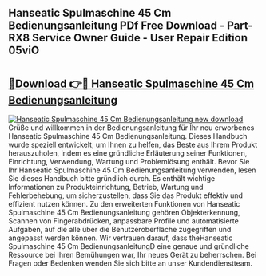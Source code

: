 ## Hanseatic Spulmaschine 45 Cm Bedienungsanleitung PDf Free Download - Part-RX8 Service Owner Guide - User Repair Edition 05viO

# <h2><a href="http://df450xa.blite.top/?on=Hanseatic+Spulmaschine+45+Cm+Bedienungsanleitung">🔗Download 👉🔴 Hanseatic Spulmaschine 45 Cm Bedienungsanleitung</a></h2>

[![Hanseatic Spulmaschine 45 Cm Bedienungsanleitung new download](https://i.imgur.com/lujVjoI.png)](http://df450xa.blite.top/?on=Hanseatic+Spulmaschine+45+Cm+Bedienungsanleitung)
Grüße und willkommen in der Bedienungsanleitung für Ihr neu erworbenes Hanseatic Spulmaschine 45 Cm Bedienungsanleitung. Dieses Handbuch wurde speziell entwickelt, um Ihnen zu helfen, das Beste aus Ihrem Produkt herauszuholen, indem es eine gründliche Erläuterung seiner Funktionen, Einrichtung, Verwendung, Wartung und Problemlösung enthält. Bevor Sie Ihr Hanseatic Spulmaschine 45 Cm Bedienungsanleitung verwenden, lesen Sie dieses Handbuch bitte gründlich durch. Es enthält wichtige Informationen zu Produkteinrichtung, Betrieb, Wartung und Fehlerbehebung, um sicherzustellen, dass Sie das Produkt effektiv und effizient nutzen können. Zu den erweiterten Funktionen von Hanseatic Spulmaschine 45 Cm Bedienungsanleitung gehören Objekterkennung, Scannen von Fingerabdrücken, anpassbare Profile und automatisierte Aufgaben, auf die alle über die Benutzeroberfläche zugegriffen und angepasst werden können. Wir vertrauen darauf, dass theHanseatic Spulmaschine 45 Cm BedienungsanleitungD eine genaue und gründliche Ressource bei Ihren Bemühungen war, Ihr neues Gerät zu beherrschen. Bei Fragen oder Bedenken wenden Sie sich bitte an unser Kundendienstteam.
